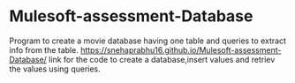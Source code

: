 # Mulesoft-assessment-Database
Program to create a movie database having one table and queries to extract info from the table.
https://snehaprabhu16.github.io/Mulesoft-assessment-Database/   link for the code to create a database,insert values and retriev the values using queries.
